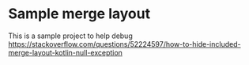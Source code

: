 # Sample merge layout
This is a sample project to help debug https://stackoverflow.com/questions/52224597/how-to-hide-included-merge-layout-kotlin-null-exception
